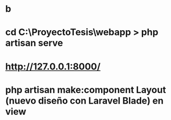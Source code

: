 # b

# cd C:\ProyectoTesis\webapp  >  php artisan serve 
# http://127.0.0.1:8000/
# php artisan make:component Layout (nuevo diseño con Laravel Blade) en view
